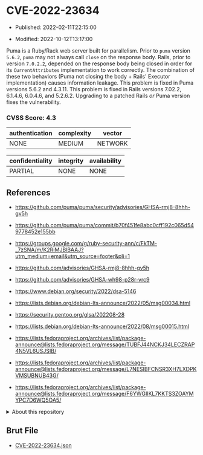 # CVE-2022-23634

- Published: 2022-02-11T22:15:00

- Modified: 2022-10-12T13:17:00

Puma is a Ruby/Rack web server built for parallelism. Prior to `puma` version `5.6.2`, `puma` may not always call `close` on the response body. Rails, prior to version `7.0.2.2`, depended on the response body being closed in order for its `CurrentAttributes` implementation to work correctly. The combination of these two behaviors (Puma not closing the body + Rails' Executor implementation) causes information leakage. This problem is fixed in Puma versions 5.6.2 and 4.3.11. This problem is fixed in Rails versions 7.02.2, 6.1.4.6, 6.0.4.6, and 5.2.6.2. Upgrading to a patched Rails _or_ Puma version fixes the vulnerability.

### CVSS Score: **4.3**

| authentication | complexity | vector |
| --- | --- | --- |
| NONE | MEDIUM | NETWORK |

| confidentiality | integrity | availability |
| --- | --- | --- |
| PARTIAL | NONE | NONE |

## References

* https://github.com/puma/puma/security/advisories/GHSA-rmj8-8hhh-gv5h

* https://github.com/puma/puma/commit/b70f451fe8abc0cff192c065d549778452e155bb

* https://groups.google.com/g/ruby-security-ann/c/FkTM-_7zSNA/m/K2RiMJBlBAAJ?utm_medium=email&utm_source=footer&pli=1

* https://github.com/advisories/GHSA-rmj8-8hhh-gv5h

* https://github.com/advisories/GHSA-wh98-p28r-vrc9

* https://www.debian.org/security/2022/dsa-5146

* https://lists.debian.org/debian-lts-announce/2022/05/msg00034.html

* https://security.gentoo.org/glsa/202208-28

* https://lists.debian.org/debian-lts-announce/2022/08/msg00015.html

* https://lists.fedoraproject.org/archives/list/package-announce@lists.fedoraproject.org/message/TUBFJ44NCKJ34LECZRAP4N5VL6USJSIB/

* https://lists.fedoraproject.org/archives/list/package-announce@lists.fedoraproject.org/message/L7NESIBFCNSR3XH7LXDPKVMSUBNUB43G/

* https://lists.fedoraproject.org/archives/list/package-announce@lists.fedoraproject.org/message/F6YWGIIKL7KKTS3ZOAYMYPC7D6WQ5OA5/

<details>
<summary>About this repository</summary> 

  This repository is part of the project [Live Hack CVE](https://github.com/Live-Hack-CVE). Main website can be found [www.live-hack.org](https://www.live-hack.org) 
  
  Made by [Sn0wAlice](https://github.com/Sn0wAlice) for the people that care about security and need to have a feed of the latest CVEs. Hope you enjoy it, don't forget to star the repo and follow me on [Twitter](https://twitter.com/Sn0wAlice) and [Github](https://github.com/Sn0wAlice). And that is my [personnal website](https://www.alice-snow.me/)

  - [Home Page](https://github.com/Live-Hack-CVE)
  - [Framework](https://github.com/Live-Hack-CVE/cve-framework)
  - [CVE database](https://github.com/Live-Hack-CVE/full_database)
  - [Changelog](https://github.com/Live-Hack-CVE/Changelog)
</details>

## Brut File

* [CVE-2022-23634.json](https://raw.githubusercontent.com/Live-Hack-CVE/full_database/main/cves/2022/CVE-2022-23634.json)

